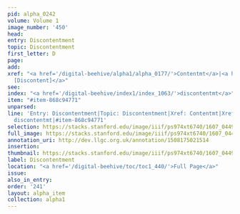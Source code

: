 ```yaml
---
pid: alpha_0242
volume: Volume 1
image_number: '450'
head:
entry: Discontentment
topic: Discontentment
first_letter: D
page:
add:
xref: "<a href='/digital-beehive/alpha1/alpha_0177/'>Contentmt</a>|<a href='/digital-beehive/num1/num_0081/'>80
  [Discontent]</a>"
see:
index: "<a href='/digital-beehive/index1/index_1063/'>discontentmt</a>"
item: "#item-868c94771"
unparsed:
line: 'Entry: Discontentment|Topic: Discontentment|Xref: Contentmt|Xref: 80 [Discontent]|Index:
  discontentmt|#item-868c94771'
selection: https://stacks.stanford.edu/image/iiif/ps974xt6740/1607_0449/803,1466,2995,558/full/0/default.jpg
full_image: https://stacks.stanford.edu/image/iiif/ps974xt6740/1607_0449/full/full/0/default.jpg
annotation_uri: http://dev.llgc.org.uk/annotation/1508175021514
insertion:
thumbnail: https://stacks.stanford.edu/image/iiif/ps974xt6740/1607_0449/803,1466,600,180/250,/0/default.jpg
label: Discontentment
location: "<a href='/digital-beehive/toc/toc1_440/'>Full Page</a>"
issue:
also_in_entry:
order: '241'
layout: alpha_item
collection: alpha1
---
```

